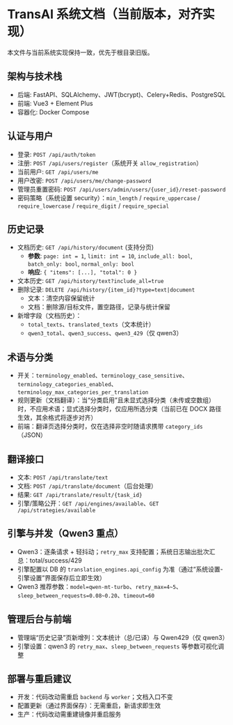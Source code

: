 # TransAI 系统文档（当前版本，对齐实现）

本文件与当前系统实现保持一致，优先于根目录旧版。

## 架构与技术栈
- 后端: FastAPI、SQLAlchemy、JWT(bcrypt)、Celery+Redis、PostgreSQL
- 前端: Vue3 + Element Plus
- 容器化: Docker Compose

## 认证与用户
- 登录: `POST /api/auth/token`
- 注册: `POST /api/users/register`（系统开关 `allow_registration`）
- 当前用户: `GET /api/users/me`
- 用户改密: `POST /api/users/me/change-password`
- 管理员重置密码: `POST /api/users/admin/users/{user_id}/reset-password`
- 密码策略（系统设置 security）：`min_length` / `require_uppercase` / `require_lowercase` / `require_digit` / `require_special`

## 历史记录
- 文档历史: `GET /api/history/document` (支持分页)
  - **参数**: `page: int = 1`, `limit: int = 10`, `include_all: bool`, `batch_only: bool`, `normal_only: bool`
  - **响应**: `{ "items": [...], "total": 0 }`
- 文本历史: `GET /api/history/text?include_all=true`
- 删除记录: `DELETE /api/history/{item_id}?type=text|document`
  - 文本：清空内容保留统计
  - 文档：删除源/目标文件，置空路径，记录与统计保留
- 新增字段（文档历史）：
  - `total_texts`、`translated_texts`（文本统计）
  - `qwen3_total`、`qwen3_success`、`qwen3_429`（仅 qwen3）

## 术语与分类
- 开关：`terminology_enabled`、`terminology_case_sensitive`、`terminology_categories_enabled`、`terminology_max_categories_per_translation`
- 规则更新（文档翻译）：当“分类启用”且未显式选择分类（未传或空数组）时，不应用术语；显式选择分类时，仅应用所选分类（当前已在 DOCX 路径生效，其余格式将逐步对齐）
- 前端：翻译页选择分类时，仅在选择非空时随请求携带 `category_ids`（JSON）

## 翻译接口
- 文本: `POST /api/translate/text`
- 文档: `POST /api/translate/document`（后台处理）
- 结果: `GET /api/translate/result/{task_id}`
- 引擎/策略公开：`GET /api/engines/available`、`GET /api/strategies/available`

## 引擎与并发（Qwen3 重点）
- Qwen3：逐条请求 + 轻抖动；`retry_max` 支持配置；系统日志输出批次汇总：total/success/429
- 引擎配置以 DB 的 `translation_engines.api_config` 为准（通过“系统设置-引擎设置”界面保存后立即生效）
- Qwen3 推荐参数：`model=qwen-mt-turbo`、`retry_max=4~5`、`sleep_between_requests=0.08~0.20`、`timeout=60`

## 管理后台与前端
- 管理端“历史记录”页新增列：文本统计（总/已译）与 Qwen429（仅 qwen3）
- 引擎设置：qwen3 的 `retry_max`、`sleep_between_requests` 等参数可视化调整

## 部署与重启建议
- 开发：代码改动需重启 `backend` 与 `worker`；文档入口不变
- 配置更新（通过界面保存）：无需重启，新请求即生效
- 生产：代码改动需重建镜像并重启服务

